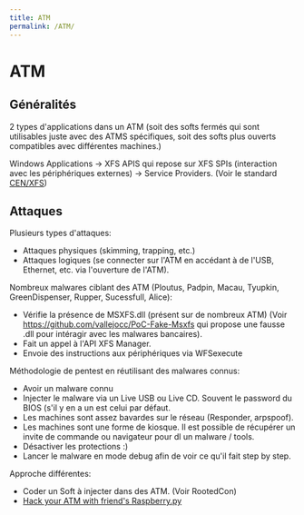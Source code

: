 ```yaml
---
title: ATM
permalink: /ATM/
---
```


# ATM

## Généralités

2 types d'applications dans un ATM (soit des softs fermés qui sont utilisables juste avec des ATMS spécifiques, soit des softs plus ouverts compatibles avec différentes machines.)

Windows Applications -> XFS APIS qui repose sur XFS SPIs (interaction avec les périphériques externes) -> Service Providers. (Voir le standard [CEN/XFS](https://en.wikipedia.org/wiki/CEN/XFS))

## Attaques

Plusieurs types d'attaques:

- Attaques physiques (skimming, trapping, etc.)
- Attaques logiques (se connecter sur l'ATM en accédant à de l'USB, Ethernet, etc. via l'ouverture de l'ATM).

Nombreux malwares ciblant des ATM (Ploutus, Padpin, Macau, Tyupkin, GreenDispenser, Rupper, Sucessfull, Alice):

- Vérifie la présence de MSXFS.dll (présent sur de nombreux ATM) (Voir https://github.com/vallejocc/PoC-Fake-Msxfs qui propose une fausse .dll pour intéragir avec les malwares bancaires).
- Fait un appel à l'API XFS Manager.
- Envoie des instructions aux périphériques via WFSexecute

Méthodologie de pentest en réutilisant des malwares connus:
- Avoir un malware connu
- Injecter le malware via un Live USB ou Live CD. Souvent le password du BIOS (s'il y en a un est celui par défaut.
- Les machines sont assez bavardes sur le réseau (Responder, arpspoof).
- Les machines sont une forme de kiosque. Il est possible de récupérer un invite de commande ou navigateur pour dl un malware / tools.
- Désactiver les protections :)
- Lancer le malware en mode debug afin de voir ce qu'il fait step by step.

Approche différentes:
- Coder un Soft à injecter dans des ATM. (Voir RootedCon)
- [Hack your ATM with friend's Raspberry.py](https://www.youtube.com/watch?v=q5tQWe6YsLM)
